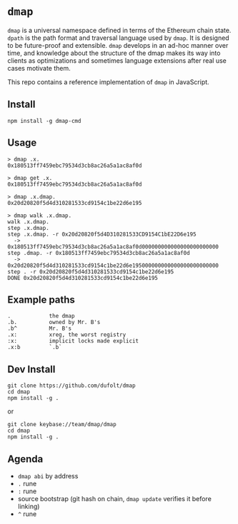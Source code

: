 `dmap`
===

`dmap` is a universal namespace defined in terms of the Ethereum chain state.
`dpath` is the path format and traversal language used by `dmap`. It is designed to be future-proof and extensible.
`dmap` develops in an ad-hoc manner over time, and knowledge about the structure of the dmap makes its way into clients as optimizations and sometimes language extensions after real use cases motivate them.

This repo contains a reference implementation of `dmap` in JavaScript.

Install
---
```
npm install -g dmap-cmd
```

Usage
---
```
> dmap .x.
0x180513ff7459ebc79534d3cb8ac26a5a1ac8af0d

> dmap get .x.
0x180513ff7459ebc79534d3cb8ac26a5a1ac8af0d

> dmap .x.dmap.
0x20d20820f5d4d310281533cd9154c1be22d6e195

> dmap walk .x.dmap.
walk .x.dmap.
step .x.dmap.
step .x.dmap. -r 0x20d20820f5d4D310281533CD9154C1bE22D6e195
  -> 0x180513ff7459ebc79534d3cb8ac26a5a1ac8af0d000000000000000000000000
step .dmap. -r 0x180513ff7459ebc79534d3cb8ac26a5a1ac8af0d
  -> 0x20d20820f5d4d310281533cd9154c1be22d6e195000000000000000000000000
step . -r 0x20d20820f5d4d310281533cd9154c1be22d6e195
DONE 0x20d20820f5d4d310281533cd9154c1be22d6e195
```

Example paths
---

```
.            the dmap
.b.          owned by Mr. B's
.b^          Mr. B's
.x:          xreg, the worst registry
:x:          implicit locks made explicit
.x:b         `.b`
```

Dev Install
---
```
git clone https://github.com/dufolt/dmap
cd dmap
npm install -g .
```
or
```
git clone keybase://team/dmap/dmap
cd dmap
npm install -g .
```

Agenda
---

* `dmap abi` by address
* `.` rune
* `:` rune
* source bootstrap (git hash on chain, `dmap update` verifies it before linking)
* `^` rune



